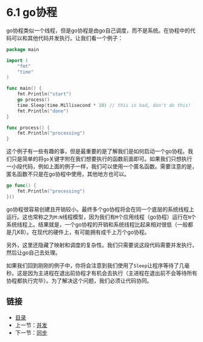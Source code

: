 # 6.1 go协程

go协程类似一个线程，但是go协程是由go自己调度，而不是系统。在协程中的代码可以和其他代码并发执行。让我们看一个例子：

```go
package main

import (
    "fmt"
    "time"
)

func main() {
    fmt.Println("start")
    go process()
    time.Sleep(time.Millisecond * 10) // this is bad, don't do this!
    fmt.Println("done")
}

func process() {
    fmt.Println("processing")
}
```

这个例子有一些有趣的事，但是最重要的是了解我们是如何启动一个go协程。我们只是简单的将`go`关键字附在我们想要执行的函数前面即可。如果我们只想执行一小段代码，例如上面的例子一样，我们可以使用一个匿名函数。需要注意的是，匿名函数不只是在go协程中使用，其他地方也可以。

```go
go func() {
    fmt.Println("processing")
}()
```

go协程很容易创建且开销较小。最终多个go协程将会在同一个底层的系统线程上运行。这也常称之为`M:N`线程模型，因为我们有`M`个应用线程（go协程）运行在`N`个系统线程上。结果就是，一个go协程的开销和系统线程比起来相对很低（一般都是几KB）。在现代的硬件上，有可能拥有成千上万个go协程。

另外，这里还隐藏了映射和调度的复杂性。我们只需要说这段代码需要并发执行，然后让go自己去处理。

如果我们回到刚刚的例子中，你将会注意到我们使用了`Sleep`让程序等待了几毫秒。这是因为主进程在退出前协程才有机会去执行（主进程在退出前不会等待所有协程都执行完毕）。为了解决这个问题，我们必须让代码协同。

## 链接

- [目录](directory.md)
- 上一节：[并发](6.0.md)
- 下一节：[同步](6.2.md)
